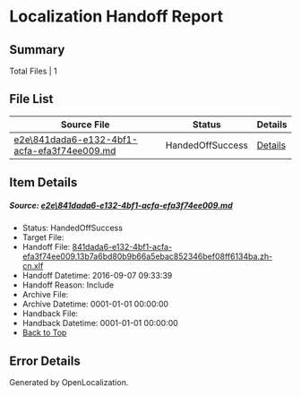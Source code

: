 # <a name='report-top'></a> Localization Handoff Report

## Summary
 Total Files | 1

## File List
 Source File | Status | Details 
 ----------- | ------ | ------- 
 [e2e\841dada6-e132-4bf1-acfa-efa3f74ee009.md](https://github.com/OpenLocalizationTestOrg/ol-test0/blob/2c5d73fbcc0a27e699c9ad1f982ce5f71769664d/e2e/841dada6-e132-4bf1-acfa-efa3f74ee009.md) | HandedOffSuccess | [Details](#893f30f8962402945f37bfac2c13eb9fe07203c11)

## Item Details
##### <a name='893f30f8962402945f37bfac2c13eb9fe07203c11'></a> Source: [e2e\841dada6-e132-4bf1-acfa-efa3f74ee009.md](https://github.com/OpenLocalizationTestOrg/ol-test0/blob/2c5d73fbcc0a27e699c9ad1f982ce5f71769664d/e2e/841dada6-e132-4bf1-acfa-efa3f74ee009.md)
* Status: HandedOffSuccess
* Target File: 
* Handoff File: [841dada6-e132-4bf1-acfa-efa3f74ee009.13b7a6bd80b9b66a5ebac852346bef08ff6134ba.zh-cn.xlf](https://github.com/OpenLocalizationTestOrg/ol-test0-handoff/blob/1d4345976cedb54dcf17da479c518680281fcf44/ol-handoff/OpenLocalizationTestOrg/ol-test0-zhcn/ci/ht/841dada6-e132-4bf1-acfa-efa3f74ee009.13b7a6bd80b9b66a5ebac852346bef08ff6134ba.zh-cn.xlf)
* Handoff Datetime: 2016-09-07 09:33:39
* Handoff Reason: Include
* Archive File: 
* Archive Datetime: 0001-01-01 00:00:00
* Handback File: 
* Handback Datetime: 0001-01-01 00:00:00
* [Back to Top](#report-top)


## Error Details

Generated by OpenLocalization.
